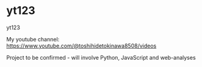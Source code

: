 # yt123
yt123


My youtube channel:
https://www.youtube.com/@toshihidetokinawa8508/videos


Project to be confirmed - will involve Python, JavaScript and web-analyses

